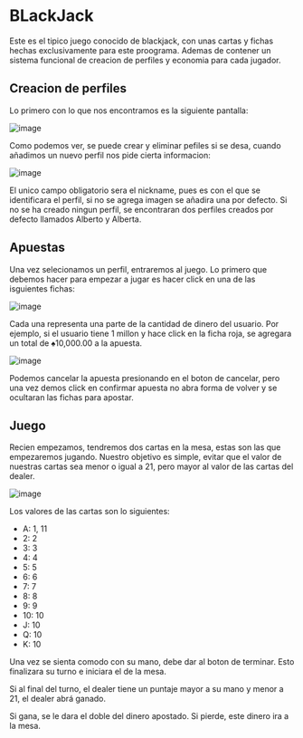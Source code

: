 # BLackJack
Este es el tipico juego conocido de blackjack, con unas cartas y fichas hechas exclusivamente para este proograma. Ademas de contener un sistema funcional de creacion de 
perfiles y economia para cada jugador.

## Creacion de perfiles

Lo primero con lo que nos encontramos es la siguiente pantalla:

![image](https://user-images.githubusercontent.com/98189066/184795312-e1b238bc-d332-4375-9d86-a8047a709122.png)

Como podemos ver, se puede crear y eliminar pefiles si se desa, cuando añadimos un nuevo perfil nos pide cierta informacion:

![image](https://user-images.githubusercontent.com/98189066/184795396-fbe6bc89-a172-4947-b407-a8c85d8d378f.png)

El unico campo obligatorio sera el nickname, pues es con el que se identificara el perfil, si no se agrega imagen se añadira una por defecto. Si no se ha creado ningun 
perfil, se encontraran dos perfiles creados por defecto llamados Alberto y Alberta.

## Apuestas

Una vez selecionamos un perfil, entraremos al juego. Lo primero que debemos hacer para empezar a jugar es hacer click en una de las isguientes fichas:

![image](https://user-images.githubusercontent.com/98189066/184795662-562fb212-40c2-4f09-8e9b-55b0c3966654.png)

Cada una representa una parte de la cantidad de dinero del usuario. Por ejemplo, si el usuario tiene 1 millon y hace click en la ficha roja, se agregara un total de
♠10,000.00 a la apuesta.

![image](https://user-images.githubusercontent.com/98189066/184795918-de2b1927-3c50-4373-8cc8-f38dceeb40bf.png)

Podemos cancelar la apuesta presionando en el boton de cancelar, pero una vez demos click en confirmar apuesta no abra forma de volver y se ocultaran las fichas para
apostar.

## Juego
Recien empezamos, tendremos dos cartas en la mesa, estas son las que empezaremos jugando. Nuestro objetivo es simple, evitar que el valor de nuestras cartas sea menor o 
igual a 21, pero mayor al valor de las cartas del dealer.

![image](https://user-images.githubusercontent.com/98189066/184796233-01a8ac6a-ebea-4070-848d-1a722a00c690.png)

Los valores de las cartas son lo siguientes:
- A: 1, 11
- 2: 2
- 3: 3
- 4: 4
- 5: 5
- 6: 6
- 7: 7
- 8: 8
- 9: 9
- 10: 10
- J: 10
- Q: 10
- K: 10

Una vez se sienta comodo con su mano, debe dar al boton de terminar. Esto finalizara su turno e iniciara el de la mesa.

Si al final del turno, el dealer tiene un puntaje mayor a su mano y menor a 21, el dealer abrá ganado.

Si gana, se le dara el doble del dinero apostado. Si pierde, este dinero ira a la mesa.
